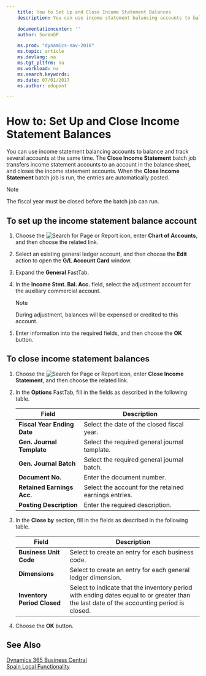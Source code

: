 ```yaml
---
    title: How to Set Up and Close Income Statement Balances
    description: You can use income statement balancing accounts to balance and track several accounts at the same time.

    documentationcenter: ''
    author: SorenGP

    ms.prod: "dynamics-nav-2018"
    ms.topic: article
    ms.devlang: na
    ms.tgt_pltfrm: na
    ms.workload: na
    ms.search.keywords:
    ms.date: 07/01/2017
    ms.author: edupont

---
```

# How to: Set Up and Close Income Statement Balances
You can use income statement balancing accounts to balance and track several accounts at the same time. The **Close Income Statement** batch job transfers income statement accounts to an account in the balance sheet, and closes the income statement accounts. When the **Close Income Statement** batch job is run, the entries are automatically posted.  

> [!NOTE]  
>  The fiscal year must be closed before the batch job can run.  

## To set up the income statement balance account  

1.  Choose the ![Search for Page or Report](../../media/ui-search/search_small.png "Search for Page or Report icon") icon, enter **Chart of Accounts**, and then choose the related link.  
2.  Select an existing general ledger account, and then choose the **Edit** action to open the **G/L Account Card** window.  
3.  Expand the **General** FastTab.  
4.  In the **Income Stmt. Bal. Acc.** field, select the adjustment account for the auxiliary commercial account.  

    > [!NOTE]  
    >  During adjustment, balances will be expensed or credited to this account.  

5.  Enter information into the required fields, and then choose the **OK** button.  

## To close income statement balances  

1.  Choose the ![Search for Page or Report](../../media/ui-search/search_small.png "Search for Page or Report icon") icon, enter **Close Income Statement**, and then choose the related link.  
2.  In the **Options** FastTab, fill in the fields as described in the following table.  

    |Field|Description|  
    |---------------------------------|---------------------------------------|  
    |**Fiscal Year Ending Date**|Select the date of the closed fiscal year.|  
    |**Gen. Journal Template**|Select the required general journal template.|  
    |**Gen. Journal Batch**|Select the required general journal batch.|  
    |**Document No.**|Enter the document number.|  
    |**Retained Earnings Acc.**|Select the account for the retained earnings entries.|  
    |**Posting Description**|Enter the required description.|  

3.  In the **Close by** section, fill in the fields as described in the following table.  

    |Field|Description|  
    |---------------------------------|---------------------------------------|  
    |**Business Unit Code**|Select to create an entry for each business code.|  
    |**Dimensions**|Select to create an entry for each general ledger dimension.|  
    |**Inventory Period Closed**|Select to indicate that the inventory period with ending dates equal to or greater than the last date of the accounting period is closed.|  

4.  Choose the **OK** button.  

## See Also
[Dynamics 365 Business Central](/dynamics365/business-central/)  
[Spain Local Functionality](spain-local-functionality.md)
